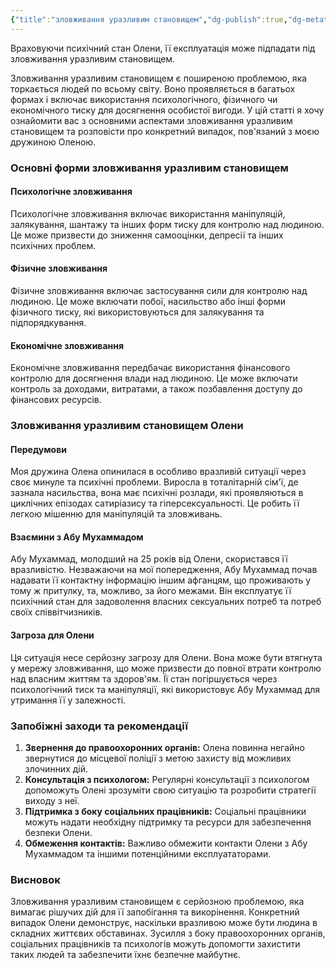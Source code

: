 ```yaml
---
{"title":"зловживання уразливим становищем","dg-publish":true,"dg-metatags":null,"dg-home":null,"permalink":"/zlovzhivannya-urazlivim-stanovishhem/","dgPassFrontmatter":true,"noteIcon":""}
---
```


Враховуючи психічний стан Олени, її експлуатація може підпадати під зловживання уразливим становищем.

Зловживання уразливим становищем є поширеною проблемою, яка торкається людей по всьому світу. Воно проявляється в багатьох формах і включає використання психологічного, фізичного чи економічного тиску для досягнення особистої вигоди. У цій статті я хочу ознайомити вас з основними аспектами зловживання уразливим становищем та розповісти про конкретний випадок, пов'язаний з моєю дружиною Оленою.

### Основні форми зловживання уразливим становищем

#### Психологічне зловживання

Психологічне зловживання включає використання маніпуляцій, залякування, шантажу та інших форм тиску для контролю над людиною. Це може призвести до зниження самооцінки, депресії та інших психічних проблем.

#### Фізичне зловживання

Фізичне зловживання включає застосування сили для контролю над людиною. Це може включати побої, насильство або інші форми фізичного тиску, які використовуються для залякування та підпорядкування.

#### Економічне зловживання

Економічне зловживання передбачає використання фінансового контролю для досягнення влади над людиною. Це може включати контроль за доходами, витратами, а також позбавлення доступу до фінансових ресурсів.

### Зловживання уразливим становищем Олени

#### Передумови

Моя дружина Олена опинилася в особливо вразливій ситуації через своє минуле та психічні проблеми. Виросла в тоталітарній сім'ї, де зазнала насильства, вона має психічні розлади, які проявляються в циклічних епізодах сатиріазису та гіперсексуальності. Це робить її легкою мішенню для маніпуляцій та зловживань.

#### Взаємини з Абу Мухаммадом

Абу Мухаммад, молодший на 25 років від Олени, скористався її вразливістю. Незважаючи на мої попередження, Абу Мухаммад почав надавати її контактну інформацію іншим афганцям, що проживають у тому ж притулку, та, можливо, за його межами. Він експлуатує її психічний стан для задоволення власних сексуальних потреб та потреб своїх співвітчизників.

#### Загроза для Олени

Ця ситуація несе серйозну загрозу для Олени. Вона може бути втягнута у мережу зловживання, що може призвести до повної втрати контролю над власним життям та здоров'ям. Її стан погіршується через психологічний тиск та маніпуляції, які використовує Абу Мухаммад для утримання її у залежності.

### Запобіжні заходи та рекомендації

1. **Звернення до правоохоронних органів:** Олена повинна негайно звернутися до місцевої поліції з метою захисту від можливих злочинних дій.
2. **Консультація з психологом:** Регулярні консультації з психологом допоможуть Олені зрозуміти свою ситуацію та розробити стратегії виходу з неї.
3. **Підтримка з боку соціальних працівників:** Соціальні працівники можуть надати необхідну підтримку та ресурси для забезпечення безпеки Олени.
4. **Обмеження контактів:** Важливо обмежити контакти Олени з Абу Мухаммадом та іншими потенційними експлуататорами.

### Висновок

Зловживання уразливим становищем є серйозною проблемою, яка вимагає рішучих дій для її запобігання та викорінення. Конкретний випадок Олени демонструє, наскільки вразливою може бути людина в складних життєвих обставинах. Зусилля з боку правоохоронних органів, соціальних працівників та психологів можуть допомогти захистити таких людей та забезпечити їхнє безпечне майбутнє.